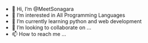 - 👋 Hi, I’m @MeetSonagara
- 👀 I’m interested in All Programming Languages 
- 🌱 I’m currently learning python and web development 
- 💞️ I’m looking to collaborate on ...
- 📫 How to reach me ...

<!---
MeetSonagara/MeetSonagara is a ✨ special ✨ repository because its `README.md` (this file) appears on your GitHub profile.
You can click the Preview link to take a look at your changes.
--->
